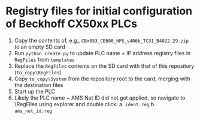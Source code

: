 Registry files for initial configuration of Beckhoff CX50xx PLCs
================================================================

1. Copy the contents of, e.g., `CBx053_CE600_HPS_v406b_TC31_B4022.29.zip` to an
   empty SD card
2. Run `python create.py` to update PLC name + IP address registry files in
   `RegFiles` from `templates`
3. Replace the `RegFiles` contents on the SD card with that of this repository
   (`to_copy\RegFiles`)
4. Copy `to_copy\System` from the repository root to the card, merging with the
   destination files
5. Start up the PLC
6. Likely the PLC name + AMS Net ID did not get applied, so navigate to
   \RegFiles using explorer and double click:
    a. `ident.reg` 
    b. `ams_net_id.reg`
